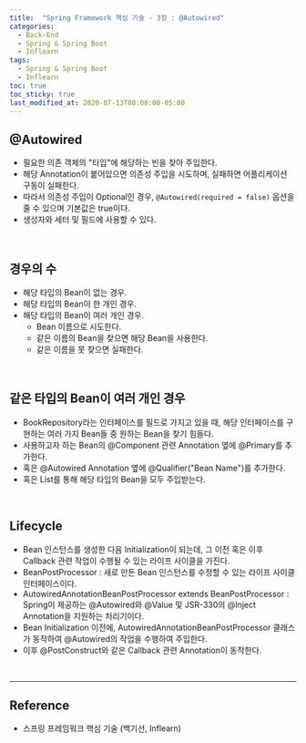 ```yaml
---
title:  "Spring Framework 핵심 기술 - 3장 : @Autowired"
categories:
  - Back-End
  - Spring & Spring Boot
  - Inflearn
tags:
  - Spring & Spring Boot
  - Inflearn
toc: true
toc_sticky: true
last_modified_at: 2020-07-13T08:08:00-05:00
---
```


## @Autowired

* 필요한 의존 객체의 "타입"에 해당하는 빈을 찾아 주입한다.
* 해당 Annotation이 붙어있으면 의존성 주입을 시도하며, 실패하면 어플리케이션 구동이 실패한다.
* 따라서 의존성 주입이 Optional인 경우, ``@Autowired(required = false)`` 옵션을 줄 수 있으며 기본값은 true이다.
* 생성자와 세터 및 필드에 사용할 수 있다.

<br>

## 경우의 수

* 해당 타입의 Bean이 없는 경우.
* 해당 타입의 Bean이 한 개인 경우.
* 해당 타입의 Bean이 여러 개인 경우.
  * Bean 이름으로 시도한다.
  * 같은 이름의 Bean을 찾으면 해당 Bean을 사용한다.
  * 같은 이름을 못 찾으면 실패한다.

<br>

## 같은 타입의 Bean이 여러 개인 경우

* BookRepository라는 인터페이스를 필드로 가지고 있을 때, 해당 인터페이스를 구현하는 여러 가지 Bean들 중 원하는 Bean을 찾기 힘들다.
* 사용하고자 하는 Bean의 @Component 관련 Annotation 옆에 @Primary를 추가한다.
* 혹은 @Autowired Annotation 옆에 @Qualifier("Bean Name")를 추가한다.
* 혹은 List를 통해 해당 타입의 Bean을 모두 주입받는다.

<br>

## Lifecycle

-	Bean 인스턴스를 생성한 다음 Initialization이 되는데, 그 이전 혹은 이후 Callback 관련 작업이 수행될 수 있는 라이프 사이클을 가진다.
-	BeanPostProcessor : 새로 만든 Bean 인스턴스를 수정할 수 있는 라이프 사이클 인터페이스이다.
-	AutowiredAnnotationBeanPostProcessor extends BeanPostProcessor : Spring이 제공하는 @Autowired와 @Value 및 JSR-330의 @Inject Annotation을 지원하는 처리기이다.
-	Bean Initialization 이전에, AutowiredAnnotationBeanPostProcessor 클래스가 동작하여 @Autowired의 작업을 수행하여 주입한다.
-	이후 @PostConstruct와 같은 Callback 관련 Annotation이 동작한다.

<br>

---

## Reference

*	스프링 프레임워크 핵심 기술 (백기선, Inflearn)
